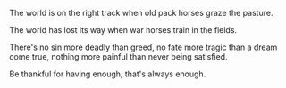 The world is on the right track
when old pack horses graze the pasture.

The world has lost its way
when war horses train in the fields.

There's no sin more deadly than greed,
no fate more tragic than a dream come true,
nothing more painful than never being satisfied.

Be thankful for having enough,
that's always enough.
